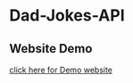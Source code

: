 # Dad-Jokes-API

## Website Demo
[click here for Demo website](https://12otherways.github.io/Dad-Jokes-API/)
